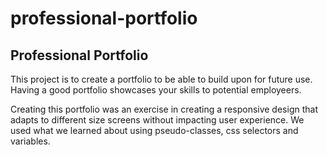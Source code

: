 # professional-portfolio

## Professional Portfolio

This project is to create a portfolio to be able to build upon for future use. Having a good portfolio showcases your skills to potential employeers. 

Creating this portfolio was an exercise in creating a responsive design that adapts to different size screens without impacting user experience. We used what we learned about using pseudo-classes, css selectors and variables.